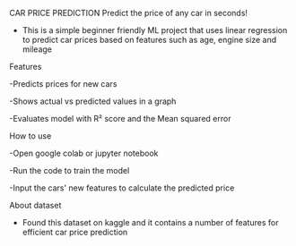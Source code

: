 CAR PRICE PREDICTION
Predict the price of any car in seconds!
- This is a simple beginner friendly ML project that uses linear regression to predict car prices based on features such as age, engine size and mileage

Features

-Predicts prices for new cars

-Shows actual vs predicted values in a graph

-Evaluates model with R² score and the Mean squared error

How to use 

-Open google colab or jupyter notebook

-Run the code to train the model

-Input the cars' new features to calculate the predicted price 

About dataset 
- Found this dataset on kaggle and it contains a number of features for efficient car price prediction
